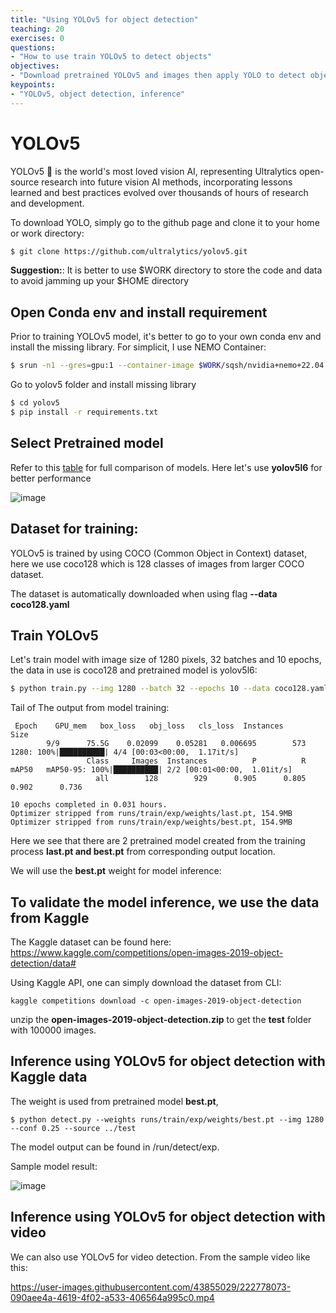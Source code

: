 ```yaml
---
title: "Using YOLOv5 for object detection"
teaching: 20
exercises: 0
questions:
- "How to use train YOLOv5 to detect objects"
objectives:
- "Download pretrained YOLOv5 and images then apply YOLO to detect object"
keypoints:
- "YOLOv5, object detection, inference"
---
```


# YOLOv5

YOLOv5 🚀 is the world's most loved vision AI, representing Ultralytics open-source research into future vision AI methods, incorporating lessons learned and best practices evolved over thousands of hours of research and development.

To download YOLO, simply go to the github page and clone it to your home or work directory:

```bash
$ git clone https://github.com/ultralytics/yolov5.git
```

**Suggestion:**: It is better to use $WORK directory to store the code and data to avoid jamming up your $HOME directory

## Open Conda env and install requirement

Prior to training YOLOv5 model, it's better to go to your own conda env and install the missing library. For simplicit, I use NEMO Container:

```bash
$ srun -n1 --gres=gpu:1 --container-image $WORK/sqsh/nvidia+nemo+22.04.sqsh --container-mounts=$WORK --time=12:00:00 --pty $SHELL
```

Go to yolov5 folder and install missing library

```bash
$ cd yolov5
$ pip install -r requirements.txt 
```

## Select Pretrained model

Refer to this [table](https://github.com/ultralytics/yolov5#pretrained-checkpoints) for full comparison of models.
Here let's use **yolov5l6** for better performance

![image](https://user-images.githubusercontent.com/43855029/210874334-2cd63117-f730-4e8f-b704-82d1bac329d5.png)

## Dataset for training:

YOLOv5 is trained by using COCO (Common Object in Context) dataset, here we use coco128 which is 128 classes of images from larger COCO dataset. 

The dataset is automatically downloaded when using flag **--data coco128.yaml**

## Train YOLOv5

Let's train model with image size of 1280 pixels, 32 batches and 10 epochs, the data in use is coco128  and pretrained model is yolov5l6:

```bash
$ python train.py --img 1280 --batch 32 --epochs 10 --data coco128.yaml --weights yolov5l6.pt
```

Tail of The output from model training:

```
 Epoch    GPU_mem   box_loss   obj_loss   cls_loss  Instances       Size
        9/9      75.5G    0.02099    0.05281   0.006695        573       1280: 100%|██████████| 4/4 [00:03<00:00,  1.17it/s]
                 Class     Images  Instances          P          R      mAP50   mAP50-95: 100%|██████████| 2/2 [00:01<00:00,  1.01it/s]
                   all        128        929      0.905      0.805      0.902      0.736

10 epochs completed in 0.031 hours.
Optimizer stripped from runs/train/exp/weights/last.pt, 154.9MB
Optimizer stripped from runs/train/exp/weights/best.pt, 154.9MB
```

Here we see that there are 2 pretrained model created from the training process **last.pt and best.pt** from corresponding output location.

We will use the **best.pt** weight for model inference:

## To validate the model inference, we use the data from Kaggle

The Kaggle dataset can be found here: https://www.kaggle.com/competitions/open-images-2019-object-detection/data#

Using Kaggle API, one can simply download the dataset from CLI:

```
kaggle competitions download -c open-images-2019-object-detection
```

unzip the **open-images-2019-object-detection.zip** to get the **test** folder with 100000 images.

## Inference using YOLOv5 for object detection with Kaggle data

The weight is used from pretrained model **best.pt**, 

```
$ python detect.py --weights runs/train/exp/weights/best.pt --img 1280 --conf 0.25 --source ../test
```

The model output can be found in /run/detect/exp.

Sample model result:

![image](https://user-images.githubusercontent.com/43855029/210882960-04a62669-22b6-43b0-b885-98756f7f62cd.png)


## Inference using YOLOv5 for object detection with video

We can also use YOLOv5 for video detection.
From the sample video like this:


https://user-images.githubusercontent.com/43855029/222778073-090aee4a-4619-4f02-a533-406564a995c0.mp4




